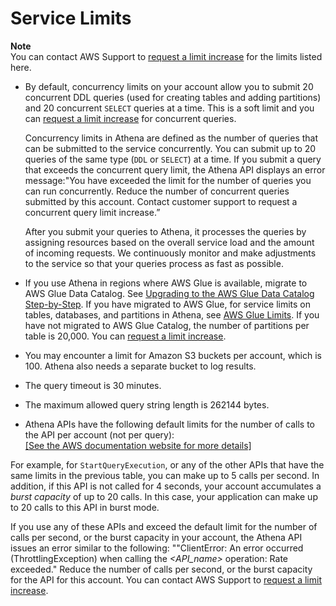 # Service Limits<a name="service-limits"></a>

**Note**  
You can contact AWS Support to [request a limit increase](http://docs.aws.amazon.com/general/latest/gr/aws_service_limits.html) for the limits listed here\.
+ By default, concurrency limits on your account allow you to submit 20 concurrent DDL queries \(used for creating tables and adding partitions\) and 20 concurrent `SELECT` queries at a time\. This is a soft limit and you can [request a limit increase](http://docs.aws.amazon.com/general/latest/gr/aws_service_limits.html) for concurrent queries\.

  Concurrency limits in Athena are defined as the number of queries that can be submitted to the service concurrently\. You can submit up to 20 queries of the same type \(`DDL` or `SELECT`\) at a time\. If you submit a query that exceeds the concurrent query limit, the Athena API displays an error message:"You have exceeded the limit for the number of queries you can run concurrently\. Reduce the number of concurrent queries submitted by this account\. Contact customer support to request a concurrent query limit increase\.” 

  After you submit your queries to Athena, it processes the queries by assigning resources based on the overall service load and the amount of incoming requests\. We continuously monitor and make adjustments to the service so that your queries process as fast as possible\. 
+ If you use Athena in regions where AWS Glue is available, migrate to AWS Glue Data Catalog\. See [Upgrading to the AWS Glue Data Catalog Step\-by\-Step](glue-upgrade.md)\. If you have migrated to AWS Glue, for service limits on tables, databases, and partitions in Athena, see [AWS Glue Limits](http://docs.aws.amazon.com/glue/latest/dg/troubleshooting-service-limits.html)\. If you have not migrated to AWS Glue Catalog, the number of partitions per table is 20,000\. You can [request a limit increase](http://docs.aws.amazon.com/general/latest/gr/aws_service_limits.html)\.
+ You may encounter a limit for Amazon S3 buckets per account, which is 100\. Athena also needs a separate bucket to log results\.
+ The query timeout is 30 minutes\.
+ The maximum allowed query string length is 262144 bytes\.
+  Athena APIs have the following default limits for the number of calls to the API per account \(not per query\):    
[\[See the AWS documentation website for more details\]](http://docs.aws.amazon.com/athena/latest/ug/service-limits.html)

  For example, for `StartQueryExecution`, or any of the other APIs that have the same limits in the previous table, you can make up to 5 calls per second\. In addition, if this API is not called for 4 seconds, your account accumulates a *burst capacity* of up to 20 calls\. In this case, your application can make up to 20 calls to this API in burst mode\.

  If you use any of these APIs and exceed the default limit for the number of calls per second, or the burst capacity in your account, the Athena API issues an error similar to the following: ""ClientError: An error occurred \(ThrottlingException\) when calling the *<API\_name>* operation: Rate exceeded\." Reduce the number of calls per second, or the burst capacity for the API for this account\. You can contact AWS Support to [request a limit increase](http://docs.aws.amazon.com/general/latest/gr/aws_service_limits.html)\.